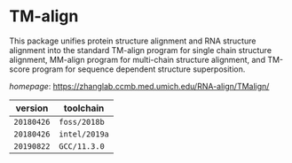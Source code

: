 # TM-align

This package unifies protein structure alignment and RNA structure alignment  into the standard TM-align program for single chain structure alignment, MM-align program for  multi-chain structure alignment, and TM-score program for sequence dependent structure superposition.

*homepage*: <https://zhanglab.ccmb.med.umich.edu/RNA-align/TMalign/>

version | toolchain
--------|----------
``20180426`` | ``foss/2018b``
``20180426`` | ``intel/2019a``
``20190822`` | ``GCC/11.3.0``
